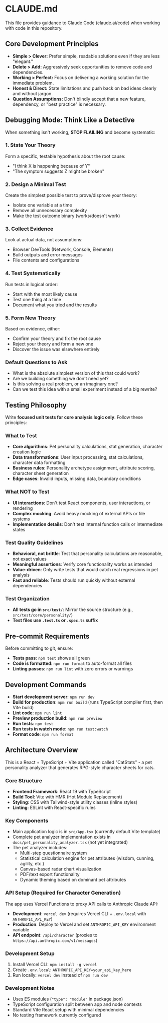 # CLAUDE.md

This file provides guidance to Claude Code (claude.ai/code) when working with code in this repository.

## Core Development Principles

- **Simple > Clever:** Prefer simple, readable solutions even if they are less "elegant."
- **Delete > Add:** Aggressively seek opportunities to remove code and dependencies.
- **Working > Perfect:** Focus on delivering a working solution for the immediate problem.
- **Honest & Direct:** State limitations and push back on bad ideas clearly and without jargon.
- **Question Assumptions:** Don't blindly accept that a new feature, dependency, or "best practice" is necessary.

## Debugging Mode: Think Like a Detective

When something isn't working, **STOP FLAILING** and become systematic:

### 1. State Your Theory
Form a specific, testable hypothesis about the root cause:
- "I think X is happening because of Y"
- "The symptom suggests Z might be broken"

### 2. Design a Minimal Test
Create the simplest possible test to prove/disprove your theory:
- Isolate one variable at a time
- Remove all unnecessary complexity
- Make the test outcome binary (works/doesn't work)

### 3. Collect Evidence
Look at actual data, not assumptions:
- Browser DevTools (Network, Console, Elements)
- Build outputs and error messages
- File contents and configurations

### 4. Test Systematically
Run tests in logical order:
- Start with the most likely cause
- Test one thing at a time
- Document what you tried and the results

### 5. Form New Theory
Based on evidence, either:
- Confirm your theory and fix the root cause
- Reject your theory and form a new one
- Discover the issue was elsewhere entirely

### Default Questions to Ask

- What is the absolute simplest version of this that could work?
- Are we building something we don't need yet?
- Is this solving a real problem, or an imaginary one?
- Can we test this idea with a small experiment instead of a big rewrite?

## Testing Philosophy

Write **focused unit tests for core analysis logic only**. Follow these principles:

### What to Test

- **Core algorithms**: Pet personality calculations, stat generation, character creation logic
- **Data transformations**: User input processing, stat calculations, character data formatting
- **Business rules**: Personality archetype assignment, attribute scoring, character sheet generation
- **Edge cases**: Invalid inputs, missing data, boundary conditions

### What NOT to Test

- **UI interactions**: Don't test React components, user interactions, or rendering
- **Complex mocking**: Avoid heavy mocking of external APIs or file systems
- **Implementation details**: Don't test internal function calls or intermediate states

### Test Quality Guidelines

- **Behavioral, not brittle**: Test that personality calculations are reasonable, not exact values
- **Meaningful assertions**: Verify core functionality works as intended
- **Value-driven**: Only write tests that would catch real regressions in pet analysis
- **Fast and reliable**: Tests should run quickly without external dependencies

### Test Organization

- **All tests go in `src/test/`**: Mirror the source structure (e.g., `src/test/core/personality/`)
- **Test files use `.test.ts` or `.spec.ts` suffix**

## Pre-commit Requirements
Before committing to git, ensure:
- **Tests pass**: `npm test` shows all green
- **Code is formatted**: `npm run format` to auto-format all files
- **Linting passes**: `npm run lint` with zero errors or warnings

## Development Commands

- **Start development server**: `npm run dev`
- **Build for production**: `npm run build` (runs TypeScript compiler first, then Vite build)
- **Lint code**: `npm run lint`
- **Preview production build**: `npm run preview`
- **Run tests**: `npm test`
- **Run tests in watch mode**: `npm run test:watch`
- **Format code**: `npm run format`

## Architecture Overview

This is a React + TypeScript + Vite application called "CatStats" - a pet personality analyzer that generates RPG-style character sheets for cats.

### Core Structure

- **Frontend Framework**: React 19 with TypeScript
- **Build Tool**: Vite with HMR (Hot Module Replacement)
- **Styling**: CSS with Tailwind-style utility classes (inline styles)
- **Linting**: ESLint with React-specific rules

### Key Components

- Main application logic is in `src/App.tsx` (currently default Vite template)
- Complete pet analyzer implementation exists in `docs/pet_personality_analyzer.tsx` (not yet integrated)
- The pet analyzer includes:
  - Multi-step questionnaire system
  - Statistical calculation engine for pet attributes (wisdom, cunning, agility, etc.)
  - Canvas-based radar chart visualization
  - PDF/text export functionality
  - Dynamic theming based on dominant pet attributes

### API Setup (Required for Character Generation)

The app uses Vercel Functions to proxy API calls to Anthropic Claude API:

- **Development**: `vercel dev` (requires Vercel CLI + `.env.local` with `ANTHROPIC_API_KEY`)
- **Production**: Deploy to Vercel and set `ANTHROPIC_API_KEY` environment variable  
- **API endpoint**: `/api/character` (proxies to `https://api.anthropic.com/v1/messages`)

### Development Setup
1. Install Vercel CLI: `npm install -g vercel`
2. Create `.env.local`: `ANTHROPIC_API_KEY=your_api_key_here`
3. Run locally: `vercel dev` instead of `npm run dev`

### Development Notes

- Uses ES modules (`"type": "module"` in package.json)
- TypeScript configuration split between app and node contexts
- Standard Vite React setup with minimal dependencies
- No testing framework currently configured
